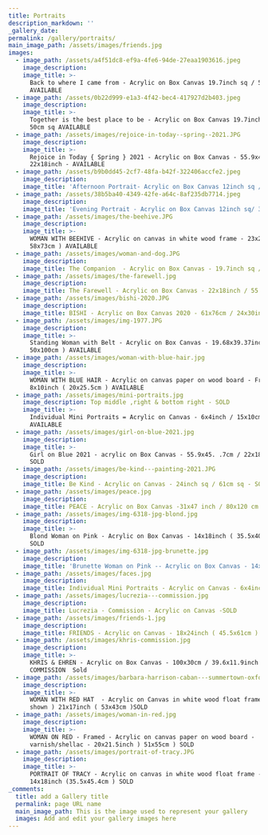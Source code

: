 ```yaml
---
title: Portraits
description_markdown: ''
_gallery_date:
permalink: /gallery/portraits/
main_image_path: /assets/images/friends.jpg
images:
  - image_path: /assets/a4f51dc8-ef9a-4fe6-94de-27eaa1903616.jpeg
    image_description:
    image_title: >-
      Back to where I came from - Acrylic on Box Canvas 19.7inch sq / 50cm sq
      AVAILABLE 
  - image_path: /assets/0b22d999-e1a3-4f42-bec4-417927d2b403.jpeg
    image_description:
    image_title: >-
      Together is the best place to be - Acrylic on Box Canvas 19.7inch sq /
      50cm sq AVAILABLE 
  - image_path: /assets/images/rejoice-in-today--spring--2021.JPG
    image_description:
    image_title: >-
      Rejoice in Today { Spring } 2021 - Acrylic on Box Canvas - 55.9x45.7cm /
      22x18inch - AVAILABLE
  - image_path: /assets/b9b0dd45-2cf7-48fa-b42f-322406accfe2.jpeg
    image_description:
    image_title: 'Afternoon Portrait- Acrylic on Box Canvas 12inch sq / 30.5cm sq AVAILABLE '
  - image_path: /assets/38b5ba40-4349-42fe-a64c-8af235db7714.jpeg
    image_description:
    image_title: 'Evening Portrait - Acrylic on Box Canvas 12inch sq/ 30.5cm sq AVAILABLE '
  - image_path: /assets/images/the-beehive.JPG
    image_description:
    image_title: >-
      WOMAN WITH BEEHIVE - Acrylic on canvas in white wood frame - 23x29inch (
      58x73cm ) AVAILABLE
  - image_path: /assets/images/woman-and-dog.JPG
    image_description:
    image_title: The Companion  - Acrylic on Box Canvas - 19.7inch sq / 50cm sq AVAILABLE
  - image_path: /assets/images/the-farewell.jpg
    image_description:
    image_title: The Farewell - Acrylic on Box Canvas - 22x18inch / 55.9x45.7cm AVAILABLE
  - image_path: /assets/images/bishi-2020.JPG
    image_description:
    image_title: BISHI - Acrylic on Box Canvas 2020 - 61x76cm / 24x30inch - AVAILABLE
  - image_path: /assets/images/img-1977.JPG
    image_description:
    image_title: >-
      Standing Woman with Belt - Acrylic on Box Canvas - 19.68x39.37inch (
      50x100cm ) AVAILABLE
  - image_path: /assets/images/woman-with-blue-hair.jpg
    image_description:
    image_title: >-
      WOMAN WITH BLUE HAIR - Acrylic on canvas paper on wood board - Framed -
      8x10inch ( 20x25.5cm ) AVAILABLE
  - image_path: /assets/images/mini-portraits.jpg
    image_description: Top middle ,right & bottom right - SOLD
    image_title: >-
      Individual Mini Portraits = Acrylic on Canvas - 6x4inch / 15x10cm - 3
      AVAILABLE
  - image_path: /assets/images/girl-on-blue-2021.jpg
    image_description:
    image_title: >-
      Girl on Blue 2021 - acrylic on Box Canvas - 55.9x45. .7cm / 22x18inch -
      SOLD
  - image_path: /assets/images/be-kind---painting-2021.JPG
    image_description:
    image_title: Be Kind - Acrylic on Canvas - 24inch sq / 61cm sq - SOLD
  - image_path: /assets/images/peace.jpg
    image_description:
    image_title: PEACE - Acrylic on Box Canvas -31x47 inch / 80x120 cm - SOLD
  - image_path: /assets/images/img-6318-jpg-blond.jpg
    image_description:
    image_title: >-
      Blond Woman on Pink - Acrylic on Box Canvas - 14x18inch ( 35.5x40.5cm)
      SOLD 
  - image_path: /assets/images/img-6318-jpg-brunette.jpg
    image_description:
    image_title: 'Brunette Woman on Pink -- Acrylic on Box Canvas - 14x18inch SOLD '
  - image_path: /assets/images/faces.jpg
    image_description:
    image_title: Individual Mini Portraits - Acrylic on Canvas - 6x4inch/15x10cm - SOLD
  - image_path: /assets/images/lucrezia---commission.jpg
    image_description:
    image_title: Lucrezia - Commission - Acrylic on Canvas -SOLD
  - image_path: /assets/images/friends-1.jpg
    image_description:
    image_title: FRIENDS - Acrylic on Canvas - 18x24inch ( 45.5x61cm ) SOLD
  - image_path: /assets/images/khris-commission.jpg
    image_description:
    image_title: >-
      KHRIS & EHREN - Acrylic on Box Canvas - 100x30cm / 39.6x11.9inch -
      COMMISSION  Sold
  - image_path: /assets/images/barbara-harrison-caban---summertown-oxford-city.jpg
    image_description:
    image_title: >-
      WOMAN WITH RED HAT  - Acrylic on Canvas in white wood float frame (not
      shown ) 21x17inch ( 53x43cm )SOLD
  - image_path: /assets/images/woman-in-red.jpg
    image_description:
    image_title: >-
      WOMAN ON RED - Framed - Acrylic on canvas paper on wood board -
      varnish/shellac - 20x21.5inch ) 51x55cm ) SOLD
  - image_path: /assets/images/portrait-of-tracy.JPG
    image_description:
    image_title: >-
      PORTRAIT OF TRACY - Acrylic on canvas in white wood float frame -
      14x18inch (35.5x45.4cm ) SOLD
_comments:
  title: add a Gallery title
  permalink: page URL name
  main_image_path: This is the image used to represent your gallery
  images: Add and edit your gallery images here
---
```

